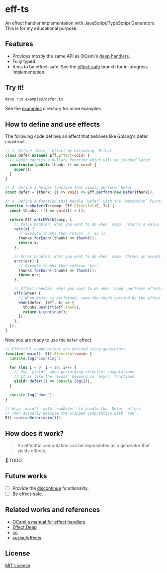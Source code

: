 # eff-ts

An effect handler implementation with JavaScript/TypeScript Generators.
This is for my educational purpose.

## Features

- Provides mostly the same API as OCaml's [deep handlers](https://v2.ocaml.org/api/Effect.Deep.html).
- Fully typed.
- Aims to be effect-safe. See the [effect-safe](https://github.com/wasabi315/eff-ts/tree/effect-safe) branch for in-progress implementation.

## Try it!

```sh
deno run examples/defer.ts
```

See the [examples](https://github.com/wasabi315/eff-ts/tree/main/examples) directory for more examples.

## How to define and use effects

The following code defines an effect that behaves like Golang's defer construct.

```typescript
// 1. Define `Defer` effect by extending `Effect`.
class Defer extends Eff.Effect<void> {
  // Defer carries a nullary function which will be invoked later.
  constructor(public thunk: () => void) {
    super();
  }
}

// 2. Define a helper function that simply perform `Defer`.
const defer = (thunk: () => void) => Eff.perform(new Defer(thunk));

// 3. Define a function that handle `Defer` with the `matchWith` function.
function runDefer<T>(comp: Eff.Effectful<E, T>) {
  const thunks: (() => void)[] = [];

  return Eff.matchWith(comp, {
    // Value handler: what you want to do when `comp` returns a value `x`.
    retc(x) {
      // Execute thunks then return `x` as is.
      thunks.forEach((thunk) => thunk());
      return x;
    },

    // Error handler: what you want to do when `comp` throws an exception `err`.
    errc(err) {
      // Execute thunks then rethrow `err`.
      thunks.forEach((thunk) => thunk());
      throw err;
    },

    // Effect handler: what you want to do when `comp` performs effects.
    effc(when) {
      // When Defer is performed, save the thunk carried by the effect then resume the continuation `k` with a void value.
      when(Defer, (eff, k) => {
        thunks.unshift(eff.thunk);
        return k.continue();
      });
    },
  });
}
```

Now you are ready to use the `Defer` effect.

```typescript
// Effectful computations are defined using generators.
function* main(): Eff.Effectful<void> {
  console.log("counting");

  for (let i = 0; i < 10; i++) {
    // Use `yield*` when performing effectful computations.
    // It is like the `await` keyword in `async` functions.
    yield* defer(() => console.log(i));
  }

  console.log("done");
}

// Wrap `main()` with `runDefer` to handle the `Defer` effect.
// Then actually execute the wrapped computation with `run`.
Eff.run(runDefer(main()));
```

## How does it work?

> An effectful computation can be represented as a generator that yields effects.

:construction: TODO

## Future works

- [ ] Provide the [discontinue](https://v2.ocaml.org/api/Effect.Deep.html#VALdiscontinue) functionality.
- [ ] Be effect-safe.

## Related works and references

- [OCaml's manual for effect handlers](https://v2.ocaml.org/releases/5.0/manual/effects.html)
- [Effect.Deep](https://v2.ocaml.org/api/Effect.Deep.html)
- [co](https://www.npmjs.com/package/co)
- [susisu/effects](https://github.com/susisu/effects)

## License

[MIT License](https://opensource.org/licenses/mit-license.php)
